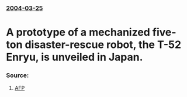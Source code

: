 ### [2004-03-25](/news/2004/03/25/index.md)

#  A prototype of a mechanized five-ton disaster-rescue robot, the T-52 Enryu, is unveiled in Japan. 




### Source:

1. [AFP](http://story.news.yahoo.com/news?tmpl=story&u=/afp/japan_technology_robot)
